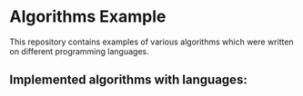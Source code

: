 # Algorithms Example

This repository contains examples of various algorithms which were written on different programming languages.

## Implemented algorithms with languages:

